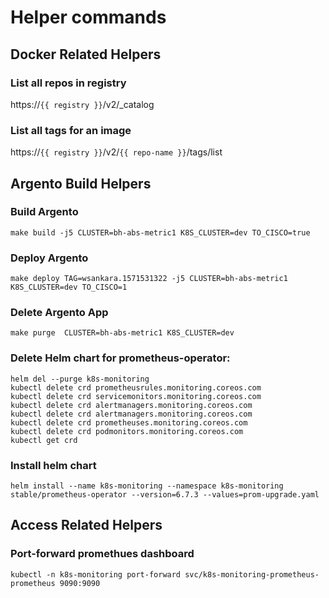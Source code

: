 # Helper commands


## Docker Related Helpers

### List all repos in registry

https://`{{ registry }}`/v2/_catalog

### List all tags for an image

https://`{{ registry }}`/v2/`{{ repo-name }}`/tags/list

## Argento Build Helpers

### Build Argento

```
make build -j5 CLUSTER=bh-abs-metric1 K8S_CLUSTER=dev TO_CISCO=true
```

### Deploy Argento

```
make deploy TAG=wsankara.1571531322 -j5 CLUSTER=bh-abs-metric1 K8S_CLUSTER=dev TO_CISCO=1
```

### Delete Argento App

```
make purge  CLUSTER=bh-abs-metric1 K8S_CLUSTER=dev
```

### Delete Helm chart for prometheus-operator:

```
helm del --purge k8s-monitoring
kubectl delete crd prometheusrules.monitoring.coreos.com
kubectl delete crd servicemonitors.monitoring.coreos.com
kubectl delete crd alertmanagers.monitoring.coreos.com
kubectl delete crd alertmanagers.monitoring.coreos.com
kubectl delete crd prometheuses.monitoring.coreos.com
kubectl delete crd podmonitors.monitoring.coreos.com
kubectl get crd
```

### Install helm chart

```
helm install --name k8s-monitoring --namespace k8s-monitoring stable/prometheus-operator --version=6.7.3 --values=prom-upgrade.yaml
```

## Access Related Helpers

### Port-forward promethues dashboard 

```
kubectl -n k8s-monitoring port-forward svc/k8s-monitoring-prometheus-prometheus 9090:9090
```
